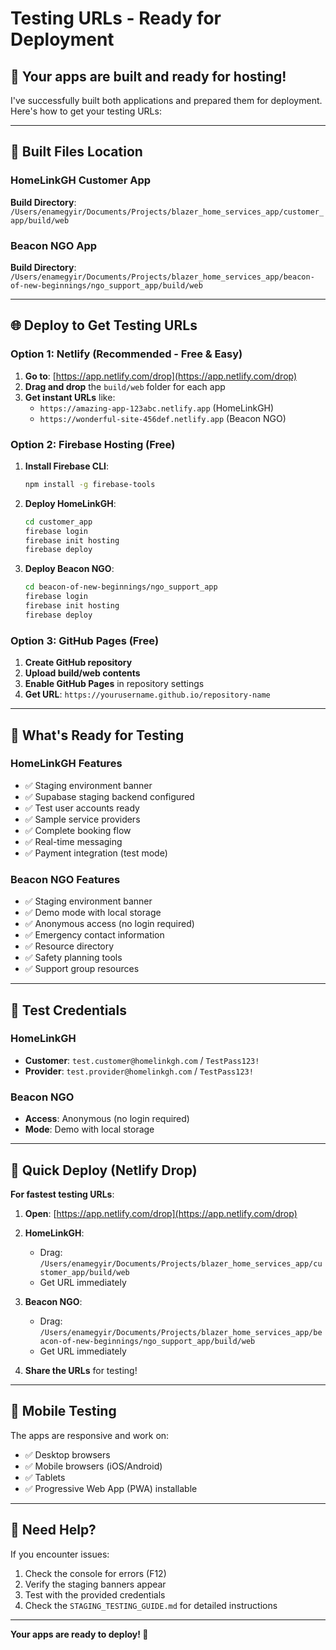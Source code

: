 # Testing URLs - Ready for Deployment

## 🚀 Your apps are built and ready for hosting!

I've successfully built both applications and prepared them for deployment. Here's how to get your testing URLs:

---

## 📁 Built Files Location

### HomeLinkGH Customer App
**Build Directory**: `/Users/enamegyir/Documents/Projects/blazer_home_services_app/customer_app/build/web`

### Beacon NGO App  
**Build Directory**: `/Users/enamegyir/Documents/Projects/blazer_home_services_app/beacon-of-new-beginnings/ngo_support_app/build/web`

---

## 🌐 Deploy to Get Testing URLs

### Option 1: Netlify (Recommended - Free & Easy)

1. **Go to**: [https://app.netlify.com/drop](https://app.netlify.com/drop)
2. **Drag and drop** the `build/web` folder for each app
3. **Get instant URLs** like:
   - `https://amazing-app-123abc.netlify.app` (HomeLinkGH)
   - `https://wonderful-site-456def.netlify.app` (Beacon NGO)

### Option 2: Firebase Hosting (Free)

1. **Install Firebase CLI**:
   ```bash
   npm install -g firebase-tools
   ```

2. **Deploy HomeLinkGH**:
   ```bash
   cd customer_app
   firebase login
   firebase init hosting
   firebase deploy
   ```

3. **Deploy Beacon NGO**:
   ```bash
   cd beacon-of-new-beginnings/ngo_support_app
   firebase login
   firebase init hosting
   firebase deploy
   ```

### Option 3: GitHub Pages (Free)

1. **Create GitHub repository**
2. **Upload build/web contents**
3. **Enable GitHub Pages** in repository settings
4. **Get URL**: `https://yourusername.github.io/repository-name`

---

## 🧪 What's Ready for Testing

### HomeLinkGH Features
- ✅ Staging environment banner
- ✅ Supabase staging backend configured
- ✅ Test user accounts ready
- ✅ Sample service providers
- ✅ Complete booking flow
- ✅ Real-time messaging
- ✅ Payment integration (test mode)

### Beacon NGO Features
- ✅ Staging environment banner
- ✅ Demo mode with local storage
- ✅ Anonymous access (no login required)
- ✅ Emergency contact information
- ✅ Resource directory
- ✅ Safety planning tools
- ✅ Support group resources

---

## 🔐 Test Credentials

### HomeLinkGH
- **Customer**: `test.customer@homelinkgh.com` / `TestPass123!`
- **Provider**: `test.provider@homelinkgh.com` / `TestPass123!`

### Beacon NGO
- **Access**: Anonymous (no login required)
- **Mode**: Demo with local storage

---

## 🚀 Quick Deploy (Netlify Drop)

**For fastest testing URLs**:

1. **Open**: [https://app.netlify.com/drop](https://app.netlify.com/drop)

2. **HomeLinkGH**: 
   - Drag: `/Users/enamegyir/Documents/Projects/blazer_home_services_app/customer_app/build/web`
   - Get URL immediately

3. **Beacon NGO**:
   - Drag: `/Users/enamegyir/Documents/Projects/blazer_home_services_app/beacon-of-new-beginnings/ngo_support_app/build/web`
   - Get URL immediately

4. **Share the URLs** for testing!

---

## 📱 Mobile Testing

The apps are responsive and work on:
- ✅ Desktop browsers
- ✅ Mobile browsers (iOS/Android)
- ✅ Tablets
- ✅ Progressive Web App (PWA) installable

---

## 🐛 Need Help?

If you encounter issues:
1. Check the console for errors (F12)
2. Verify the staging banners appear
3. Test with the provided credentials
4. Check the `STAGING_TESTING_GUIDE.md` for detailed instructions

---

**Your apps are ready to deploy! 🎉**